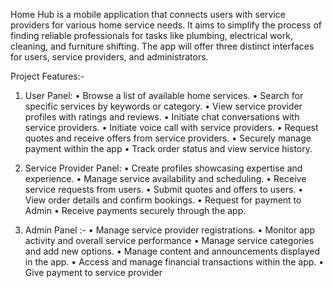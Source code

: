 Home Hub is a mobile application that connects users with service providers
for various home service needs. It aims to simplify the process of finding
reliable professionals for tasks like plumbing, electrical work, cleaning, and
furniture shifting. The app will offer three distinct interfaces for users,
service providers, and administrators.

Project Features:-
  1. User Panel:
   • Browse a list of available home services.
   • Search for specific services by keywords or                   category.
• View service provider profiles with ratings and reviews.
• Initiate chat conversations with service providers.
• Initiate voice call with service providers.
• Request quotes and receive offers from service providers.
• Securely manage payment within the app
• Track order status and view service history.


  2. Service Provider Panel:
• Create profiles showcasing expertise and experience.
• Manage service availability and scheduling.
• Receive service requests from users.
• Submit quotes and offers to users.
• View order details and confirm bookings.
• Request for payment to Admin
• Receive payments securely through the app.


  3. Admin Panel :-
• Manage service provider registrations.
• Monitor app activity and overall service performance
• Manage service categories and add new options.
• Manage content and announcements displayed in the app.
• Access and manage financial transactions within the app.
• Give payment to service provider